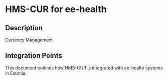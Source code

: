 # HMS-CUR for ee-health

## Description

Currency Management

## Integration Points

This document outlines how HMS-CUR is integrated with ee-health systems in Estonia.
